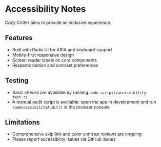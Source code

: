 # Accessibility Notes

Cozy Critter aims to provide an inclusive experience.

## Features
- Built with Radix UI for ARIA and keyboard support
- Mobile-first responsive design
- Screen reader labels on core components
- Respects motion and contrast preferences

## Testing
- Basic checks are available by running `node scripts/accessibility-test.ts`
- A manual audit script is available: open the app in development and run `runAccessibilityAudit()` in the browser console

## Limitations
- Comprehensive skip link and color contrast reviews are ongoing
- Please report accessibility issues via GitHub issues
